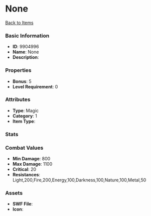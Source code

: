 # None



[Back to Items](../items.md)

### Basic Information

- **ID**: 9904996
- **Name**: None
- **Description**: 

### Properties

- **Bonus**: 5
- **Level Requirement**: 0

### Attributes

- **Type**: Magic
- **Category**: 1
- **Item Type**: 

### Stats


### Combat Values

- **Min Damage**: 800
- **Max Damage**: 1100
- **Critical**: 20
- **Resistances**: Light,200,Fire,200,Energy,100,Darkness,100,Nature,100,Metal,50

### Assets

- **SWF File**: 
- **Icon**: 

